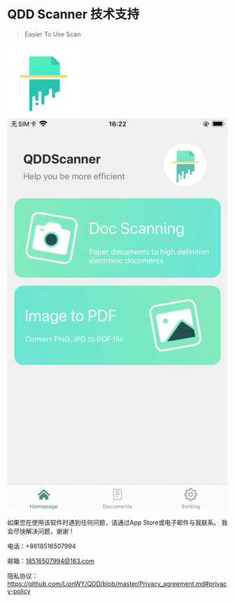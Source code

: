 # QDD Scanner 技术支持

> Easier To Use Scan

![Logo](https://raw.githubusercontent.com/LionWY/QDD/master/Icon-83.5%402x.png)
![Home](https://raw.githubusercontent.com/LionWY/QDD/master/IMG_0778.png)

如果您在使用该软件时遇到任何问题，请通过App Store或电子邮件与我联系。 我会尽快解决问题，谢谢！

电话：+8618516507994

邮箱：18516507994@163.com

隐私协议： https://github.com/LionWY/QDD/blob/master/Privacy_agreement.md#privacy-policy